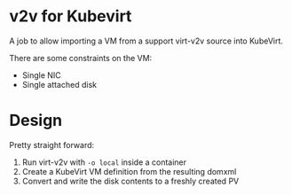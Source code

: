 # v2v for Kubevirt

A job to allow importing a VM from a support virt-v2v source into KubeVirt.

There are some constraints on the VM:

- Single NIC
- Single attached disk

# Design

Pretty straight forward:

1. Run virt-v2v with `-o local` inside a container
2. Create a KubeVirt VM definition from the resulting domxml
3. Convert and write the disk contents to a freshly created PV

